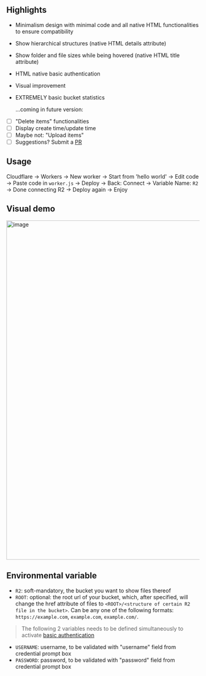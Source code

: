 ## Highlights
- Minimalism design with minimal code and all native HTML functionalities to ensure compatibility
- Show hierarchical structures (native HTML details attribute)
- Show folder and file sizes while being hovered (native HTML title attribute)
- HTML native basic authentication
- Visual improvement
- EXTREMELY basic bucket statistics
  
  ...coming in future version:
  
- [ ] "Delete items" functionalities
- [ ] Display create time/update time
- [ ] Maybe not: "Upload items"
- [ ] Suggestions? Submit a [PR](https://github.com/xolyn/listr2/pulls)

## Usage
Cloudflare -> Workers -> New worker -> Start from 'hello world' -> Edit code -> Paste code in `worker.js` -> Deploy -> Back: Connect -> Variable Name: `R2` -> Done connecting R2 -> Deploy again -> Enjoy
  
## Visual demo
<img width="1424" height="884" alt="image" src="https://github.com/user-attachments/assets/c43c1ed6-a270-479d-9383-a2bcc75870b6" />

## Environmental variable
- `R2`: soft-mandatory, the bucket you want to show files thereof
- `ROOT`: optional: the root url of your bucket, which, after specified, will change the href attribute of files to `<ROOT>/<structure of certain R2 file in the bucket>`. Can be any one of the following formats: `https://example.com`, `example.com`, `example.com/`.
> The following 2 variables needs to be defined simultaneously to activate [basic authentication](https://en.wikipedia.org/wiki/Basic_access_authentication)
- `USERNAME`: username, to be validated with "username" field from credential prompt box
- `PASSWORD`: password, to be validated with "password" field from credential prompt box
